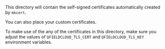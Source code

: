 This directory will contain the self-signed certificates automatically created by `mkcert`.

You can also place your custom certificates.

To make use of the any of the certificates in this directory, make sure you adjust the values of `QFIELDCLOUD_TLS_CERT` and `QFIELDCLOUD_TLS_KEY` environment variables.
